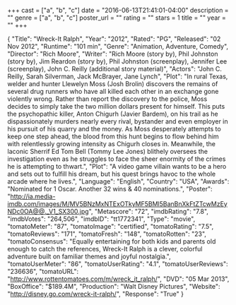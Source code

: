 +++
cast = ["a", "b", "c"]
date = "2016-06-13T21:41:01-04:00"
description = ""
genre = ["a", "b", "c"]
poster_url = ""
rating = ""
stars = 1
title = ""
year = ""
+++

{
  "Title": "Wreck-It Ralph",
  "Year": "2012",
  "Rated": "PG",
  "Released": "02 Nov 2012",
  "Runtime": "101 min",
  "Genre": "Animation, Adventure, Comedy",
  "Director": "Rich Moore",
  "Writer": "Rich Moore (story by), Phil Johnston (story by), Jim Reardon (story by), Phil Johnston (screenplay), Jennifer Lee (screenplay), John C. Reilly (additional story material)",
  "Actors": "John C. Reilly, Sarah Silverman, Jack McBrayer, Jane Lynch",
    "Plot": "In rural Texas, welder and hunter Llewelyn Moss (Josh Brolin) discovers the remains of several drug runners who have all killed each other in an exchange gone violently wrong. Rather than report the discovery to the police, Moss decides to simply take the two million dollars present for himself. This puts the psychopathic killer, Anton Chigurh (Javier Bardem), on his trail as he dispassionately murders nearly every rival, bystander and even employer in his pursuit of his quarry and the money. As Moss desperately attempts to keep one step ahead, the blood from this hunt begins to flow behind him with relentlessly growing intensity as Chigurh closes in. Meanwhile, the laconic Sherrif Ed Tom Bell (Tommy Lee Jones) blithely oversees the investigation even as he struggles to face the sheer enormity of the crimes he is attempting to thwart.",
  "Plot": "A video game villain wants to be a hero and sets out to fulfill his dream, but his quest brings havoc to the whole arcade where he lives.",
  "Language": "English",
  "Country": "USA",
  "Awards": "Nominated for 1 Oscar. Another 32 wins & 40 nominations.",
  "Poster": "http://ia.media-imdb.com/images/M/MV5BNzMxNTExOTkyMF5BMl5BanBnXkFtZTcwMzEyNDc0OA@@._V1_SX300.jpg",
  "Metascore": "72",
  "imdbRating": "7.8",
  "imdbVotes": "264,506",
  "imdbID": "tt1772341",
  "Type": "movie",
  "tomatoMeter": "87",
  "tomatoImage": "certified",
  "tomatoRating": "7.5",
  "tomatoReviews": "171",
  "tomatoFresh": "148",
  "tomatoRotten": "23",
  "tomatoConsensus": "Equally entertaining for both kids and parents old enough to catch the references, Wreck-It Ralph is a clever, colorful adventure built on familiar themes and joyful nostalgia.",
  "tomatoUserMeter": "86",
  "tomatoUserRating": "4.1",
  "tomatoUserReviews": "236636",
  "tomatoURL": "http://www.rottentomatoes.com/m/wreck_it_ralph/",
  "DVD": "05 Mar 2013",
  "BoxOffice": "$189.4M",
  "Production": "Walt Disney Pictures",
  "Website": "http://disney.go.com/wreck-it-ralph/",
  "Response": "True"
}